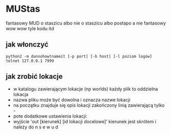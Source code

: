 MUStas
======
fantasowy MUD o staszicu
albo nie o staszicu
albo postapo a nie fantasowy
wow wow
tyle kodu
itd

jak włonczyć
------------
`python2 -m dunnohowtnameit [-p port] [-b host] [-l poziom logów]`
`telnet 127.0.0.1 7999`

jak zrobić lokacje
------------
* w katalogu zawierającym lokacje (np worlds) każdy plik to oddzielna lokacja
* nazwa pliku może być dowolna i oznacza nazwe lokacji
* na początku znajduje się opis lokacji zakończony linią zawierającą tylko -
* pote dodatkowe ustawienia lokacji:
*   wyjście 'out [kierunek] [id lokacji docelowe]' kierunek jest skrótem i należy do n s e w u d

